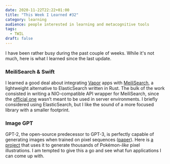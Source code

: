 ```yaml
---
date: 2020-11-22T22:22+01:00
title: "This Week I Learned #32"
category: learning
audience: people interested in learning and metacognitive tools
tags:
  - TWIL
draft: false
---
```


I have been rather busy during the past couple of weeks. While it's not much, here is what I learned since the last update.

### MeiliSearch & Swift

I learned a good deal about integrating [Vapor](https://vapor.codes) apps with [MeiliSearch](https://www.meilisearch.com), a lightweight alternative to ElasticSearch written in Rust. The bulk of the work consisted in writing a NIO-compatible API wrapper for MeiliSearch, since the [official one](https://github.com/meilisearch/meilisearch-swift) wasn’t meant to be used in server environments. I briefly considered using ElasticSearch, but I like the sound of a more focused library with a smaller footprint.

### Image GPT

GPT-2, the open-source predecessor to GPT-3, is perfectly capable of generating images when trained on pixel sequences ([paper](https://openai.com/blog/image-gpt/)). Here is [a project](https://github.com/MatthewRayfield/pokemon-gpt-2) that uses it to generate thousands of Pokémon-_like_ pixel illustrations. I am tempted to give this a go and see what fun applications I can come up with.
